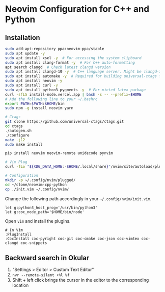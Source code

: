 # Neovim Configuration for C++ and Python

## Installation

```bash
sudo add-apt-repository ppa:neovim-ppa/stable
sudo apt update -y
sudo apt install xsel -y  # For accessing the system clipboard
sudo apt install clang-format -y  # For C++ auto-formatting
apt search clangd  # Check latest clangd version
sudo apt install clangd-10 -y  # C++ language server. Might be clangd-12 on Ubuntu 20.04
sudo apt install automake -y  # Required for building universal-ctags from source
sudo apt install neovim -y
sudo apt install curl -y
sudo apt install python3-pygments -y  # For minted latex package
curl -sfLS install-node.vercel.app | bash -s -- --prefix=$HOME
# Add the following line to your ~/.bashrc
export PATH=$PATH:$HOME/bin
sudo npm -g install neovim yarn

# Ctags
git clone https://github.com/universal-ctags/ctags.git
cd ctags
./autogen.sh
./configure
make -j12
sudo make install

pip install neovim neovim-remote unidecode pynvim

# Vim Plug
curl -fLo "${XDG_DATA_HOME:-$HOME/.local/share}"/nvim/site/autoload/plug.vim --create-dirs https://raw.githubusercontent.com/junegunn/vim-plug/master/plug.vim

# Configuration
mkdir -p ~/.config/nvim/plugged/
cd ~/clone/neovim-cpp-python
cp ./init.vim ~/.config/nvim/
```

Change the following path accordingly in your `~/.config/nvim/init.vim`.

```
let g:python3_host_prog='/usr/bin/python3'
let g:coc_node_path='$HOME/bin/node'
```
Open `vim` and install the plugins.

```
# In Vim
:PlugInstall
:CocInstall coc-pyright coc-git coc-cmake coc-json coc-vimtex coc-clangd coc-snippets
```

## Backward search in Okular

1. "Settings > Editor > Custom Text Editor"
2. `nvr --remote-silent +%l %f`
3. Shift + left click brings the cursor in the editor to the corresponding location
